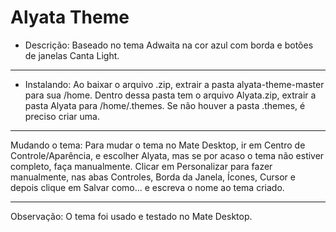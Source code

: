 # Alyata Theme
* Descrição: Baseado no tema Adwaita na cor azul com borda e botões de janelas Canta Light.
_____
* Instalando: Ao baixar o arquivo .zip, extrair a pasta alyata-theme-master para sua /home. Dentro dessa pasta tem o arquivo Alyata.zip, extrair a pasta Alyata para /home/.themes. Se não houver a pasta .themes, é preciso criar uma.
_____
Mudando o tema: Para mudar o tema no Mate Desktop, ir em Centro de Controle/Aparência, e escolher Alyata, mas se por acaso o tema não estiver completo, faça manualmente. Clicar em Personalizar para fazer manualmente, nas abas Controles, Borda da Janela, Ícones, Cursor e depois clique em Salvar como... e escreva o nome ao tema criado.
_____
Observação: O tema foi usado e testado no Mate Desktop.
